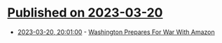 # [Published on 2023-03-20](index.md)

* [2023-03-20, 20:01:00](https://news.slashdot.org/story/23/03/20/1651215/washington-prepares-for-war-with-amazon?utm_source=rss1.0mainlinkanon&utm_medium=feed) - [Washington Prepares For War With Amazon](https://news.slashdot.org/story/23/03/20/1651215/washington-prepares-for-war-with-amazon?utm_source=rss1.0mainlinkanon&utm_medium=feed)
